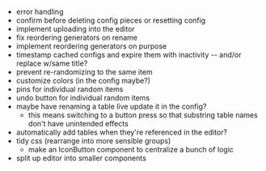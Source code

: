 - error handling
- confirm before deleting config pieces or resetting config
- implement uploading into the editor
- fix reordering generators on rename
- implement reordering generators on purpose
- timestamp cached configs and expire them with inactivity -- and/or replace w/same title?
- prevent re-randomizing to the same item
- customize colors (in the config maybe?)
- pins for individual random items
- undo button for individual random items
- maybe have renaming a table live update it in the config?
  - this means switching to a button press so that substring table names don't have unintended effects
- automatically add tables when they're referenced in the editor?
- tidy css (rearrange into more sensible groups)
  - make an IconButton component to centralize a bunch of logic
- split up editor into smaller components
